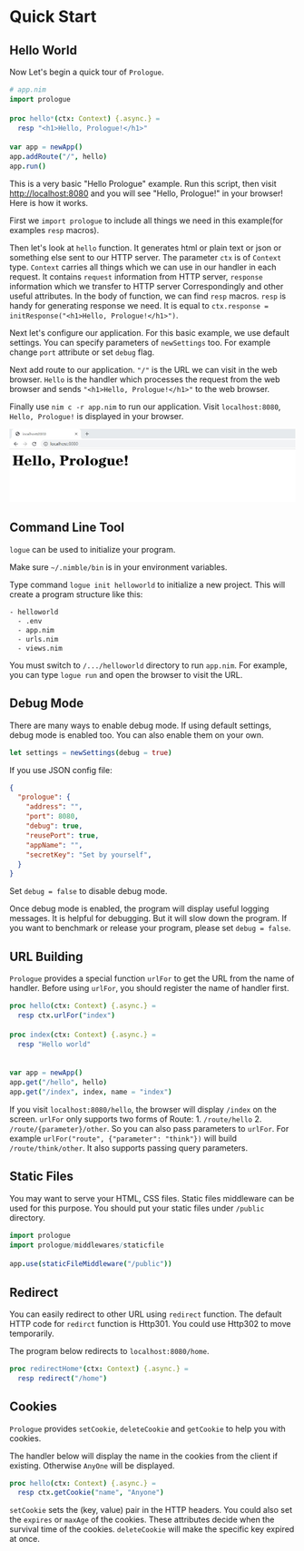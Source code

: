 # Quick Start

## Hello World

Now Let's begin a quick tour of `Prologue`.

```nim
# app.nim
import prologue

proc hello*(ctx: Context) {.async.} =
  resp "<h1>Hello, Prologue!</h1>"

var app = newApp()
app.addRoute("/", hello)
app.run()
```

This is a very basic "Hello Prologue" example. Run this script, then visit [http://localhost:8080](http://localhost:8080) and you will
see "Hello, Prologue!" in your browser! Here is how it works.

First we `import prologue` to include all things we need in this example(for examples `resp` macros).

Then let's look at `hello` function. It generates html or plain text or json or something else sent to our HTTP server. The parameter `ctx` is of `Context` type. `Context` carries all things which we can use in our handler in each request. It contains `request` information from HTTP server, `response` information which we transfer to HTTP server Correspondingly and other useful attributes. In the body of function, we can find `resp` macros. `resp` is handy for generating response we need. It is equal to `ctx.response = initResponse("<h1>Hello, Prologue!</h1>")`.

Next let's configure our application. For this basic
example, we use default settings. You can specify parameters of `newSettings` too. For example change `port` attribute or set `debug` flag.

Next add route to our application. `"/"` is the URL we can visit in the web browser. `Hello` is the handler which processes the request from the web browser and sends `"<h1>Hello, Prologue!</h1>"` to the web browser.

Finally use `nim c -r app.nim` to run our application. Visit `localhost:8080`, `Hello, Prologue!` is displayed in your browser.

![hello world](assets/quickstart/hello.jpg)

## Command Line Tool

`logue` can be used to initialize your
program.

Make sure `~/.nimble/bin` is in your environment variables.

Type command `logue init helloworld` to initialize a new project. This will create a program
structure like this:

```
- helloworld
  - .env
  - app.nim
  - urls.nim
  - views.nim
```

You must switch to `/.../helloworld` directory to run `app.nim`. For example, you can type `logue run` and open the browser to visit the URL.

## Debug Mode

There are many ways to enable debug mode. If using default settings, debug mode is enabled too. You can also enable them on your own.

```nim
let settings = newSettings(debug = true)
```

If you use JSON config file:

```json
{
  "prologue": {
    "address": "",
    "port": 8080,
    "debug": true,
    "reusePort": true,
    "appName": "",
    "secretKey": "Set by yourself",
  }
}
```

Set `debug = false` to disable debug mode.

Once debug mode is enabled, the program will display useful logging messages. It is helpful for debugging. But it will slow down the program. If you want to benchmark or release your program, please set `debug = false`.

## URL Building

`Prologue` provides a special function `urlFor` to get the URL from the name of handler. Before using `urlFor`, you should register the name of handler first.

```nim
proc hello(ctx: Context) {.async.} =
  resp ctx.urlFor("index")

proc index(ctx: Context) {.async.} =
  resp "Hello world"


var app = newApp()
app.get("/hello", hello)
app.get("/index", index, name = "index")
```

If you visit `localhost:8080/hello`, the browser will display `/index` on the screen. `urlFor` only supports two forms of Route: 1. `/route/hello` 2. `/route/{parameter}/other`. So you can also pass parameters to `urlFor`. For example `urlFor("route", {"parameter": "think"})` will build `/route/think/other`. It also supports passing query parameters.

## Static Files

You may want to serve your HTML, CSS files. Static files middleware can be used for this purpose. You should put your static files under `/public` directory.

```nim
import prologue
import prologue/middlewares/staticfile

app.use(staticFileMiddleware("/public"))
```

## Redirect

You can easily redirect to other URL using `redirect` function. The default HTTP code for `redirct` function is Http301. You could use Http302 to move temporarily.

The program below redirects to `localhost:8080/home`.

```nim
proc redirectHome*(ctx: Context) {.async.} =
  resp redirect("/home")
```

## Cookies

`Prologue` provides `setCookie`, `deleteCookie` and `getCookie` to help you with cookies.

The handler below will display the name in the cookies from the client if existing. Otherwise `AnyOne` will be displayed.

```nim
proc hello(ctx: Context) {.async.} =
  resp ctx.getCookie("name", "Anyone")
```

`setCookie` sets the (key, value) pair in the HTTP headers. You could also set the `expires` or `maxAge` of the cookies. These attributes decide when the survival time of the cookies. `deleteCookie` will make the specific key expired at once.
